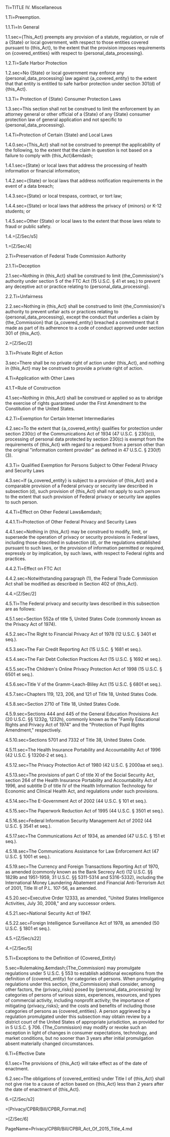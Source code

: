 Ti=TITLE IV.  Miscellaneous

1.Ti=Preemption.

1.1.Ti=In General

1.1.sec={This_Act} preempts any provision of a statute, regulation, or rule of a {State} or local government, with respect to those entities covered pursuant to {this_Act}, to the extent that the provision imposes requirements on {covered_entities} with respect to {personal_data_processing}.

1.2.Ti=Safe Harbor Protection

1.2.sec=No {State} or local government may enforce any {personal_data_processing} law against {a_covered_entity} to the extent that that entity is entitled to safe harbor protection under section 301(d) of {this_Act}.

1.3.Ti= Protection of {State} Consumer Protection Laws

1.3.sec=This section shall not be construed to limit the enforcement by an attorney general or other official of a {State} of any {State} consumer protection law of general application and not specific to {personal_data_processing}.

1.4.Ti=Protection of Certain {State} and Local Laws

1.4.0.sec={This_Act} shall not be construed to preempt the applicability of the following, to the extent that the claim in question is not based on a failure to comply with {this_Act}&emdash;

1.4.1.sec={State} or local laws that address the processing of health information or financial information;

1.4.2.sec={State} or local laws that address notification requirements in the event of a data breach;

1.4.3.sec={State} or local trespass, contract, or tort law;

1.4.4.sec={State} or local laws that address the privacy of {minors} or K-12 students; or

1.4.5.sec=Other {State} or local laws to the extent that those laws relate to fraud or public safety.

1.4.=[Z/Sec/s5]

1.=[Z/Sec/4]

2.Ti=Preservation of Federal Trade Commission Authority

2.1.Ti=Deception

2.1.sec=Nothing in {this_Act} shall be construed to limit {the_Commission}'s authority under section 5 of the FTC Act (15 U.S.C. &sect; 41 et seq.) to prevent any deceptive act or practice relating to {personal_data_processing}.

2.2.Ti=Unfairness

2.2.sec=Nothing in {this_Act} shall be construed to limit {the_Commission}'s authority to prevent unfair acts or practices relating to {personal_data_processing}, except the conduct that underlies a claim by {the_Commission} that {a_covered_entity} breached a commitment that it made as part of its adherence to a code of conduct approved under section 301 of {this_Act}.

2.=[Z/Sec/2]

3.Ti=Private Right of Action

3.sec=There shall be no private right of action under {this_Act}, and nothing in {this_Act} may be construed to provide a private right of action.

4.Ti=Application with Other Laws

4.1.T=Rule of Construction

4.1.sec=Nothing in {this_Act} shall be construed or applied so as to abridge the exercise of rights guaranteed under the First Amendment to the Constitution of the United States.

4.2.Ti=Exemption for Certain Internet Intermediaries

4.2.sec=To the extent that {a_covered_entity} qualifies for protection under section 230(c) of the Communications Act of 1934 (47 U.S.C. &sect; 230(c)), processing of personal data protected by section 230(c) is exempt from the requirements of {this_Act} with regard to a request from a person other than the original "information content provider" as defined in 47 U.S.C. &sect; 230(f)(3).

4.3.Ti= Qualified Exemption for Persons Subject to Other Federal Privacy and Security Laws

4.3.sec=If {a_covered_entity} is subject to a provision of {this_Act} and a comparable provision of a Federal privacy or security law described in subsection (d), such provision of {this_Act} shall not apply to such person to the extent that such provision of Federal privacy or security law applies to such person.

4.4.Ti=Effect on Other Federal Laws&emdash;

4.4.1.Ti=Protection of Other Federal Privacy and Security Laws

4.4.1.sec=Nothing in {this_Act} may be construed to modify, limit, or supersede the operation of privacy or security provisions in Federal laws, including those described in subsection (d), or the regulations established pursuant to such laws, or the provision of information permitted or required, expressly or by implication, by such laws, with respect to Federal rights and practices.

4.4.2.Ti=Effect on FTC Act

4.4.2.sec=Notwithstanding paragraph (1), the Federal Trade Commission Act shall be modified as described in Section 402 of {this_Act}.

4.4.=[Z/Sec/2]

4.5.Ti=The Federal privacy and security laws described in this subsection are as follows:

4.5.1.sec=Section 552a of title 5, United States Code (commonly known as the Privacy Act of 1974).

4.5.2.sec=The Right to Financial Privacy Act of 1978 (12 U.S.C. &sect; 3401 et seq.).

4.5.3.sec=The Fair Credit Reporting Act (15 U.S.C. &sect; 1681 et seq.).

4.5.4.sec=The Fair Debt Collection Practices Act (15 U.S.C. &sect; 1692 et seq.).

4.5.5.sec=The Children's Online Privacy Protection Act of 1998 (15 U.S.C. &sect; 6501 et seq.).

4.5.6.sec=Title V of the Gramm-Leach-Bliley Act (15 U.S.C. &sect; 6801 et seq.).

4.5.7.sec=Chapters 119, 123, 206, and 121 of Title 18, United States Code.

4.5.8.sec=Section 2710 of Title 18, United States Code.

4.5.9.sec=Sections 444 and 445 of the General Education Provisions Act (20 U.S.C. &sect;&sect; 1232g, 1232h), commonly known as the "Family Educational Rights and Privacy Act of 1974" and the "Protection of Pupil Rights Amendment," respectively.

4.5.10.sec=Sections 5701 and 7332 of Title 38, United States Code.

4.5.11.sec=The Health Insurance Portability and Accountability Act of 1996 (42 U.S.C. &sect; 1320d-2 et seq.).

4.5.12.sec=The Privacy Protection Act of 1980 (42 U.S.C. &sect; 2000aa et seq.).

4.5.13.sec=The provisions of part C of title XI of the Social Security Act, section 264 of the Health Insurance Portability and Accountability Act of 1996, and subtitle D of title IV of the Health Information Technology for Economic and Clinical Health Act, and regulations under such provisions.

4.5.14.sec=The E-Government Act of 2002 (44 U.S.C. &sect; 101 et seq.).

4.5.15.sec=The Paperwork Reduction Act of 1995 (44 U.S.C. &sect; 3501 et seq.).

4.5.16.sec=Federal Information Security Management Act of 2002 (44 U.S.C. &sect; 3541 et
seq.).

4.5.17.sec=The Communications Act of 1934, as amended (47 U.S.C. &sect; 151 et seq.).

4.5.18.sec=The Communications Assistance for Law Enforcement Act (47 U.S.C. &sect; 1001 et
seq.).

4.5.19.sec=The Currency and Foreign Transactions Reporting Act of 1970, as amended (commonly known as the Bank Secrecy Act) (12 U.S.C. &sect;&sect; 1829b and 1951-1959, 31 U.S.C. &sect;&sect; 5311-5314 and 5316-5332), including the International Money Laundering Abatement and Financial Anti-Terrorism Act of 2001, Title III of P.L. 107-56, as amended.

4.5.20.sec=Executive Order 12333, as amended, "United States Intelligence Activities, July 30, 2008," and any successor orders.

4.5.21.sec=National Security Act of 1947.

4.5.22.sec=Foreign Intelligence Surveillance Act of 1978, as amended (50 U.S.C. &sect; 1801 et seq.).

4.5.=[Z/Sec/s22]

4.=[Z/Sec/5]

5.Ti=Exceptions to the Definition of {Covered_Entity}

5.sec=Rulemaking.&emdash;{The_Commission} may promulgate regulations under 5 U.S.C. &sect; 553 to establish additional exceptions from the definition of {covered_entity} for categories of persons. When promulgating regulations under this section, {the_Commission} shall consider, among other factors, the {privacy_risks} posed by {personal_data_processing} by categories of persons of various sizes, experiences, resources, and types of commercial activity, including nonprofit activity; the importance of mitigating {privacy_risks}; and the costs and benefits of including those categories of persons as {covered_entities}. A person aggrieved by a regulation promulgated under this subsection may obtain review by a district court of the United States of appropriate jurisdiction, as provided for in 5 U.S.C. &sect; 706. {The_Commission} may modify or revoke such an exception in light of changes in consumer expectations, technology, and market conditions, but no sooner than 3 years after initial promulgation absent materially changed circumstances.

6.Ti=Effective Date

6.1.sec=The provisions of {this_Act} will take effect as of the date of enactment.

6.2.sec=The obligations of {covered_entities} under Title I of {this_Act} shall not give rise to a cause of action based on {this_Act} less than 2 years after the date of enactment of {this_Act}.

6.=[Z/Sec/s2]

=[Privacy/CPBR/Bill/CPBR_Format.md]

=[Z/Sec/6]

PageName=Privacy/CPBR/Bill/CPBR_Act_Of_2015_Title_4.md
